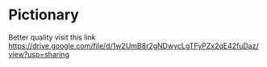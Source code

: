 # Pictionary

Better quality visit this link 
https://drive.google.com/file/d/1w2UmB8r2gNDwycLgTFyPZx2qE42fuDaz/view?usp=sharing
